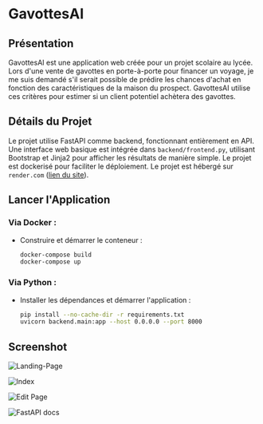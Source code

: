 # GavottesAI

## Présentation

GavottesAI est une application web créée pour un projet scolaire au lycée. Lors d'une vente de gavottes en porte-à-porte pour financer un voyage, je me suis demandé s'il serait possible de prédire les chances d'achat en fonction des caractéristiques de la maison du prospect. GavottesAI utilise ces critères pour estimer si un client potentiel achètera des gavottes.

## Détails du Projet

Le projet utilise FastAPI comme backend, fonctionnant entièrement en API. Une interface web basique est intégrée dans `backend/frontend.py`, utilisant Bootstrap et Jinja2 pour afficher les résultats de manière simple. Le projet est dockerisé pour faciliter le déploiement. Le projet est hébergé sur `render.com` ([lien du site](https://gavottesai.onrender.com/)).


## Lancer l'Application

### Via Docker :
- Construire et démarrer le conteneur :
    ```bash
    docker-compose build
    docker-compose up
    ```

### Via Python :
- Installer les dépendances et démarrer l'application :
    ```bash
    pip install --no-cache-dir -r requirements.txt
    uvicorn backend.main:app --host 0.0.0.0 --port 8000
    ```

## Screenshot

![Landing-Page](screenshots/landing-page.jpeg)

![Index](screenshots/index.jpeg)

![Edit Page](screenshots/edit.jpeg)

![FastAPI docs](screenshots/docs.jpeg)